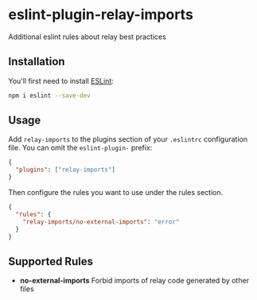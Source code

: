 # eslint-plugin-relay-imports

Additional eslint rules about relay best practices

## Installation

You'll first need to install [ESLint](https://eslint.org/):

```sh
npm i eslint --save-dev
```

## Usage

Add `relay-imports` to the plugins section of your `.eslintrc` configuration file. You can omit the `eslint-plugin-` prefix:

```json
{
  "plugins": ["relay-imports"]
}
```

Then configure the rules you want to use under the rules section.

```json
{
  "rules": {
    "relay-imports/no-external-imports": "error"
  }
}
```

## Supported Rules

- **no-external-imports** Forbid imports of relay code generated by other files
